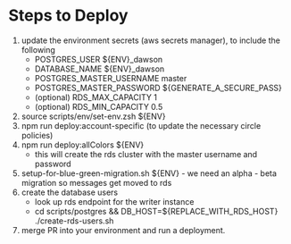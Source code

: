 

# Steps to Deploy

1. update the environment secrets (aws secrets manager), to include the following
    - POSTGRES_USER ${ENV}_dawson
    - DATABASE_NAME ${ENV}_dawson
    - POSTGRES_MASTER_USERNAME master
    - POSTGRES_MASTER_PASSWORD ${GENERATE_A_SECURE_PASS}
    - (optional) RDS_MAX_CAPACITY 1
    - (optional) RDS_MIN_CAPACITY 0.5
2. source scripts/env/set-env.zsh ${ENV}
3. npm run deploy:account-specific (to update the necessary circle policies)
4. npm run deploy:allColors ${ENV}
    - this will create the rds cluster with the master username and password
5. setup-for-blue-green-migration.sh ${ENV} - we need an alpha - beta migration so messages get moved to rds
6. create the database users
    - look up rds endpoint for the writer instance
    - cd scripts/postgres && DB_HOST=${REPLACE_WITH_RDS_HOST} ./create-rds-users.sh
7. merge PR into your environment and run a deployment.